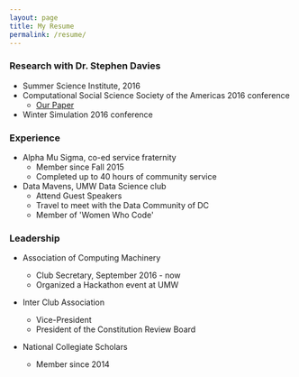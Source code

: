 ```yaml
---
layout: page
title: My Resume
permalink: /resume/
---
```


### Research with Dr. Stephen Davies
 * Summer Science Institute, 2016
 * Computational Social Science Society of the Americas 2016 conference
    *  [Our Paper](http://cs.umw.edu/~stephen/daviesZontine.pdf)
* Winter Simulation 2016 conference

### Experience
 * Alpha Mu Sigma, co-ed service fraternity
   * Member since Fall 2015
   * Completed up to 40 hours of community service
 * Data Mavens, UMW Data Science club
   * Attend Guest Speakers
   * Travel to meet with the Data Community of DC
   * Member of 'Women Who Code'

### Leadership

* Association of Computing Machinery
  * Club Secretary, September 2016 - now
  * Organized a Hackathon event at UMW
  
* Inter Club Association
  * Vice-President
  * President of the Constitution Review Board
  
* National Collegiate Scholars
  * Member since 2014
